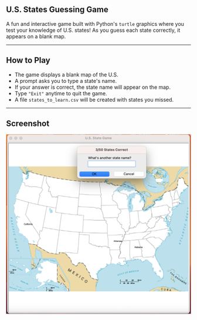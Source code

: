 ## U.S. States Guessing Game

A fun and interactive game built with Python's `turtle` graphics where you test your knowledge of U.S. states! As you guess each state correctly, it appears on a blank map.

---

## How to Play

- The game displays a blank map of the U.S.
- A prompt asks you to type a state's name.
- If your answer is correct, the state name will appear on the map.
- Type `"Exit"` anytime to quit the game.
- A file `states_to_learn.csv` will be created with states you missed.

---

## Screenshot

![U.S. States Guessing Game -- final result](final_result.png)

